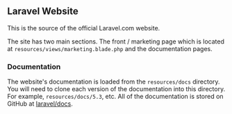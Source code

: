## Laravel Website

This is the source of the official Laravel.com website.

The site has two main sections. The front / marketing page which is located at `resources/views/marketing.blade.php` and the documentation pages.

### Documentation

The website's documentation is loaded from the `resources/docs` directory. You will need to clone each version of the documentation into this directory. For example, `resources/docs/5.3`, etc. All of the documentation is stored on GitHub at [laravel/docs](https://githu.com/laravel/docs).
